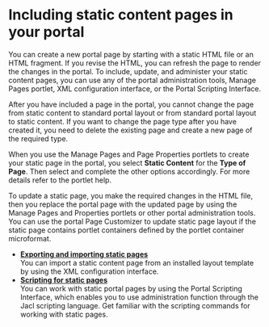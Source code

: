 # Including static content pages in your portal

You can create a new portal page by starting with a static HTML file or an HTML fragment. If you revise the HTML, you can refresh the page to render the changes in the portal. To include, update, and administer your static content pages, you can use any of the portal administration tools, Manage Pages portlet, XML configuration interface, or the Portal Scripting Interface.

After you have included a page in the portal, you cannot change the page from static content to standard portal layout or from standard portal layout to static content. If you want to change the page type after you have created it, you need to delete the existing page and create a new page of the required type.

When you use the Manage Pages and Page Properties portlets to create your static page in the portal, you select **Static Content** for the **Type of Page**. Then select and complete the other options accordingly. For more details refer to the portlet help.

To update a static page, you make the required changes in the HTML file, then you replace the portal page with the updated page by using the Manage Pages and Properties portlets or other portal administration tools. You can use the portal Page Customizer to update static page layout if the static page contains portlet containers defined by the portlet container microformat.


-   **[Exporting and importing static pages](../including_static_content_pages/export_import_static_page/index.md)**  
You can import a static content page from an installed layout template by using the XML configuration interface.
-   **[Scripting for static pages](spa_psi.md)**  
You can work with static portal pages by using the Portal Scripting Interface, which enables you to use administration function through the Jacl scripting language. Get familiar with the scripting commands for working with static pages.


